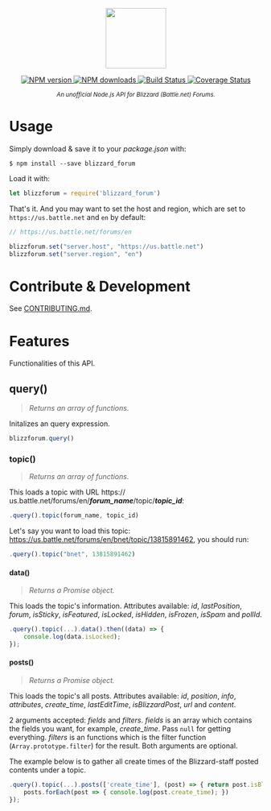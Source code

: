 <p align="center">
    <img src="https://rawgit.com/BirkhoffLee/blizzard_forum.js/master/logo.svg"
         height="120">
</p>
<p align="center">
    <!-- <a href="https://drone.birkhoff.me/BirkhoffLee/blizzard_forum.js">
        <img src="https://drone.birkhoff.me/api/badges/BirkhoffLee/blizzard_forum.js/status.svg"
             alt="Build Status">
    </a> -->
    <a href="https://npmjs.org/package/blizzard_forum">
        <img src="https://img.shields.io/npm/dm/blizzard_forum.svg"
              alt="NPM version">
    </a>
    <a href="https://npmjs.org/package/blizzard_forum">
        <img src="https://img.shields.io/npm/v/blizzard_forum.svg"
              alt="NPM downloads">
    </a>
    <a href="https://travis-ci.org/BirkhoffLee/blizzard_forum.js">
        <img src="https://travis-ci.org/BirkhoffLee/blizzard_forum.js.svg?branch=master"
             alt="Build Status">
    </a>
    <a href="https://coveralls.io/github/BirkhoffLee/blizzard_forum.js?branch=master">
        <img src="https://coveralls.io/repos/github/BirkhoffLee/blizzard_forum.js/badge.svg?branch=master"
             alt="Coverage Status">
    </a>
</p>
<p align="center">
    <sup><i>An unofficial Node.js API for Blizzard (Battle.net) Forums.</i></sup>
</p>

# Usage
Simply download & save it to your *package.json* with:

```
$ npm install --save blizzard_forum
```

Load it with:

```js
let blizzforum = require('blizzard_forum')
```

That's it. And you may want to set the host and region, which are set to `https://us.battle.net` and `en` by default:

```js
// https://us.battle.net/forums/en

blizzforum.set("server.host", "https://us.battle.net")
blizzforum.set("server.region", "en")
```

# Contribute & Development
See [CONTRIBUTING.md](CONTRIBUTING.md).

# Features
Functionalities of this API.

## query()
> *Returns an array of functions.*

Initalizes an query expression.

```js
blizzforum.query()
```

### topic()
> *Returns an array of functions.*

This loads a topic with URL https://<i>&#8203;</i>us.battle.net/forums/en/<i>**forum_name**</i>/topic/<i>**topic_id**</i>:

```js
.query().topic(forum_name, topic_id)
```

Let's say you want to load this topic: https://us.battle.net/forums/en/bnet/topic/13815891462,
you should run: 

```js
.query().topic("bnet", 13815891462)
```

#### data()
> *Returns a Promise object.*

This loads the topic's information. Attributes available: *id*, *lastPosition*, *forum*, *isSticky*, *isFeatured*, *isLocked*, *isHidden*, *isFrozen*, *isSpam* and *pollId*.

```js
.query().topic(...).data().then((data) => {
    console.log(data.isLocked);
});
```

#### posts()
> *Returns a Promise object.*

This loads the topic's all posts. Attributes available: *id*, *position*, *info*, *attributes*, *create_time*, *lastEditTime*, *isBlizzardPost*, *url* and *content*.

2 arguments accepted: *fields* and *filters*. *fields* is an array which contains the fields you want, for example, *create_time*. Pass `null` for getting everything. *filters* is an functions which is the filter function (`Array.prototype.filter`) for the result. Both arguments are optional.

The example below is to gather all create times of the Blizzard-staff posted contents under a topic.

```js
.query().topic(...).posts(['create_time'], (post) => { return post.isBlizzardPost }).then((posts) => {
    posts.forEach(post => { console.log(post.create_time); })
});
```
